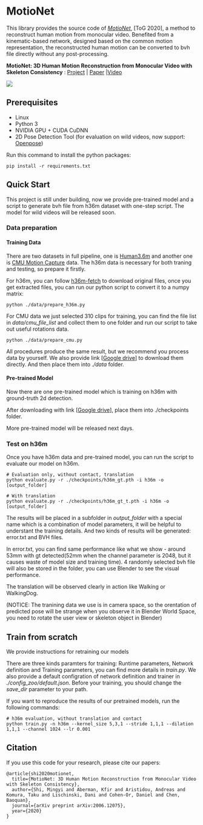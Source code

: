 # MotioNet

This library provides the source code of [*MotioNet*](http://rubbly.cn/publications/motioNet), [ToG 2020], a method to reconstruct human motion from monocular video. Benefited from a kinematic-based network, designed based on the common motion representation, the reconstructed human motion can be converted to bvh file directly without any post-processing.

**MotioNet: 3D Human Motion Reconstruction from Monocular Video with Skeleton Consistency** : [Project](https://rubbly.cn/publications/motioNet/) | [Paper](https://arxiv.org/abs/2006.12075) |[Video](https://www.youtube.com/watch?v=8YubchlzvFA)

<img src="https://rubbly.cn/publications/motioNet/cover.gif" align="center">



## Prerequisites

- Linux
- Python 3
- NVIDIA GPU + CUDA CuDNN
- 2D Pose Detection Tool (for evaluation on wild videos, now support: [Openpose](https://github.com/CMU-Perceptual-Computing-Lab/openpose))

Run this command to install the python packages:

```shell
pip install -r requirements.txt
```

## Quick Start
This project is still under building, now we provide pre-trained model and a script to generate bvh file from h36m dataset with one-step script. The model for wild videos will be released soon.

### Data preparation

#### Training Data

There are two datasets in full pipeline, one is [Human3.6m](http://vision.imar.ro/human3.6m/description.php) and another one is [CMU Motion Capture](https://sites.google.com/a/cgspeed.com/cgspeed/motion-capture/cmu-bvh-conversion) data. The h36m data is necessary for both traning and testing, so prepare it firstly.

For h36m, you can follow [h36m-fetch](https://github.com/anibali/h36m-fetch) to download original files, once you get extracted files, you can run our python script to convert it to a numpy matrix:

```shell
python ./data/prepare_h36m.py
```

For CMU data we just selected 310 clips for training, you can find the file list in *data/cmu_file_list* and collect them to one folder and run our script to take out useful rotations data.

```shell
python ./data/prepare_cmu.py
```

All procedures produce the same result, but we recommend you process data by yourself. We also provide link [[Google drive](https://drive.google.com/drive/folders/1mvRPqtsNp46grBQ9feYish8evhEkm_9O?usp=sharing)] to download them directly. And then place them into *./data* folder. 

#### Pre-trained Model

Now there are one pre-trained model which is training on h36m with ground-truth 2d detection. 

After downloading with link  [[Google drive](https://drive.google.com/drive/folders/19hO4eVV8cE61aVg3dA-hClVjrtiJhq8d?usp=sharing)], place them into ./checkpoints folder. 

More pre-trained model will be released next days.

### Test on h36m

Once you have h36m data and pre-trained model, you can run the script to evaluate our model on h36m.

```shell
# Evaluation only, without contact, translation
python evaluate.py -r ./checkpoints/h36m_gt.pth -i h36m -o [output_folder]

# With translation
python evaluate.py -r ./checkpoints/h36m_gt_t.pth -i h36m -o [output_folder]
```

The results will be placed in a subfolder in *output_folder* with a special name which is a combination of model parameters, it will be helpful to understant the training details. And two kinds of results will be generated: error.txt and BVH files. 

In error.txt, you can find same performance like what we show - around 53mm with gt detected(52mm when the channel parameter is 2048, but it causes waste of model size and training time). 4 randomly selected bvh file will also be stored in the folder, you can use Blender to see the visual performance. 

The translation will be observed clearly in action like Walking or WalkingDog. 

(NOTICE: The tranining data we use is in camera space, so the orentation of predicted pose will be strange when you observe it in Blender World Space, you need to rotate the user view or skeleton object in Blender)

## Train from scratch

We provide instructions for retraining our models

There are three kinds paramters for training: Runtime parameters, Network definition and Training parameters, you can find more details in *train.py*. We also provide a default configration of network definition and trainer in *./config_zoo/default.json*. Before your training, you should change the *save_dir* parameter to your path.

If you want to reproduce the results of our pretrained models, run the following commands:

```shell
# h36m evaluation, without translation and contact
python train.py -n h36m --kernel_size 5,3,1 --stride 1,1,1 --dilation 1,1,1 --channel 1024 --lr 0.001
```

## Citation

If you use this code for your research, please cite our papers:

```bittext
@article{shi2020motionet,
  title={MotioNet: 3D Human Motion Reconstruction from Monocular Video with Skeleton Consistency},
  author={Shi, Mingyi and Aberman, Kfir and Aristidou, Andreas and Komura, Taku and Lischinski, Dani and Cohen-Or, Daniel and Chen, Baoquan},
  journal={arXiv preprint arXiv:2006.12075},
  year={2020}
}
```

